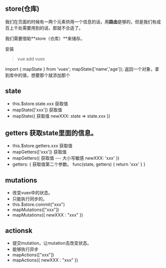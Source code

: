## store(仓库)

我们在页面的时候有一两个元素供用一个信息的话，用**路由**是够的，但是我们有成百上千处需要用到的话，那就不合适了。

我们需要借助**store（仓库）**来储存。

安装
> vue add vuex

import { mapState } from 'vuex';
mapState(['name','age']); 返回一个对象，拿到库中的值，想要那个就添加那个



## state
- this.$store.state.xxx  获取值
- mapState(['xxx'])   获取值
- mapState({          获取值
  newXXX: state => state.xxx
})

## getters  获取state里面的信息。
- this.$store.getters.xxx  获取值
- mapGetters(['xxx'])  获取值
- mapGetters({  获取值   ---  大小写敏感
  newXXX: 'xxx'
})
- getters: {  获取值第二个参数。
  func(state, getters) {
    return 'xxx'
  }
}

## mutations
- 改变vuex中的状态。
- 只能执行同步的。
- this.$store.commit("xxx")
- mapMutations(["xxx"])
- mapMutations({
  newXXX : "xxx"
})

## actionsk
- 提交mutation，让mutation去改变状态。
- 能够执行异步
- mapActions(["xxx"])
- mapActions({
  newXXX : "xxx"
})
